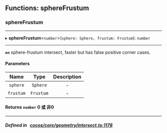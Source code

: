 ## Functions: sphereFrustum

### sphereFrustum


___
▸ **sphereFrustum**<`number`\>(`sphere: Sphere, frustum: Frustum`): `number`
___


**`en`** 
sphere-frustum intersect, faster but has false positive corner cases.



#### Parameters

| Name | Type | Description |
| :------: | :------: | :------: |
| `sphere` | `Sphere` | - |
| `frustum` | `Frustum` | - |

#### Returns `number` 0 或 非0

___


##### Defined in &nbsp;   [cocos/core/geometry/intersect.ts:1178](https://github.com/cocos-creator/engine/blob/c7bf6b8a9/cocos/core/geometry/intersect.ts#L1178)&nbsp;
